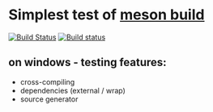# Simplest test of [meson build](https://github.com/mesonbuild/meson)

[![Build Status](https://travis-ci.org/msink/hello-c.svg?branch=master)](https://travis-ci.org/msink/hello-c)
[![Build status](https://ci.appveyor.com/api/projects/status/l2r395ew7rv55u7x?svg=true)](https://ci.appveyor.com/project/msink/hello-c)

## on windows - testing features:
- cross-compiling
- dependencies (external / wrap)
- source generator
